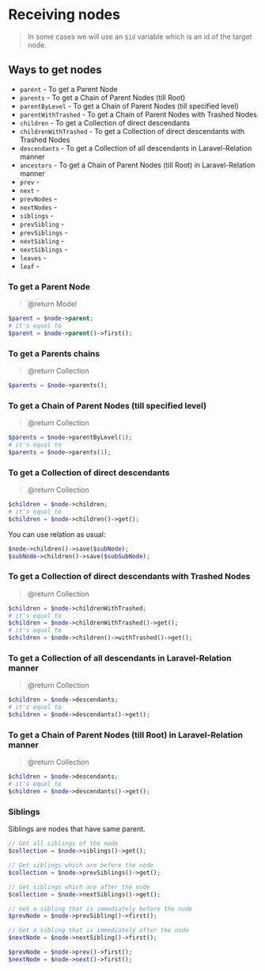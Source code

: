 # Receiving nodes

> In some cases we will use an `$id` variable which is an id of the target node.

## Ways to get nodes

- `parent` - To get a Parent Node
- `parents` - To get a Chain of Parent Nodes (till Root)
- `parentByLevel` - To get a Chain of Parent Nodes (till specified level)
- `parentWithTrashed` - To get a Chain of Parent Nodes with Trashed Nodes
- `children` - To get a Collection of direct descendants
- `childrenWithTrashed` - To get a Collection of direct descendants with Trashed Nodes
- `descendants` - To get a Collection of all descendants in Laravel-Relation manner
- `ancestors` - To get a Chain of Parent Nodes (till Root) in Laravel-Relation manner
- `prev` -
- `next` -
- `prevNodes` -
- `nextNodes` -
- `siblings` -
- `prevSibling` -
- `prevSiblings` -
- `nextSibling` -
- `nextSiblings` -
- `leaves` -
- `leaf` -

### To get a Parent Node

> @return Model

```php
$parent = $node->parent;
# it's equal to
$parent = $node->parent()->first();
```

### To get a Parents chains

> @return Collection

```php
$parents = $node->parents();
```

### To get a Chain of Parent Nodes (till specified level)

> @return Collection

```php
$parents = $node->parentByLevel(1);
# it's equal to
$parents = $node->parents(1);
```

### To get a Collection of direct descendants

> @return Collection

```php
$children = $node->children;
# it's equal to
$children = $node->children()->get();
```

You can use relation as usual:

```php
$node->children()->save($subNode);
$subNode->children()->save($subSubNode);
```

### To get a Collection of direct descendants with Trashed Nodes

> @return Collection

```php
$children = $node->childrenWithTrashed;
# it's equal to
$children = $node->childrenWithTrashed()->get();
# it's equal to
$children = $node->children()->withTrashed()->get();
```

### To get a Collection of all descendants in Laravel-Relation manner

> @return Collection

```php
$children = $node->descendants;
# it's equal to
$children = $node->descendants()->get();
```

### To get a Chain of Parent Nodes (till Root) in Laravel-Relation manner

> @return Collection

```php
$children = $node->descendants;
# it's equal to
$children = $node->descendants()->get();
```

### Siblings

Siblings are nodes that have same parent.

```php
// Get all siblings of the node
$collection = $node->siblings()->get();

// Get siblings which are before the node
$collection = $node->prevSiblings()->get();

// Get siblings which are after the node
$collection = $node->nextSiblings()->get();

// Get a sibling that is immediately before the node
$prevNode = $node->prevSibling()->first();

// Get a sibling that is immediately after the node
$nextNode = $node->nextSibling()->first();
```

```php
$prevNode = $node->prev()->first();
$nextNode = $node->next()->first();
```
